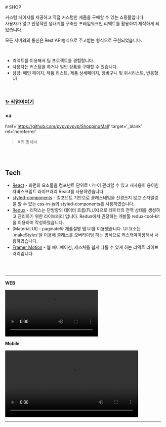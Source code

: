 <br />
# SHOP

커스텀 페이지를 제공하고 직접 커스텀한 제품을 구매할 수 있는 쇼핑몰입니다. <br />
사용자가 많고 안정적인 생태계를 구축한 프레임워크인 리액트를 활용하여 제작하게 되었습니다.

모든 서버와의 통신은 Rest API형식으로 주고받는 형식으로 구현되었습니다.

<br />

- 리액트를 이용해서 팀 프로젝트를 경험합니다.
- 사용자는 커스텀을 하거나 일반 상품을 구매할 수 있습니다.
- 담당: 메인 페이지, 제품 리스트, 제품 상세페이지, 장바구니 및 위시리스트, 반응형 UI

<br />

### [✨ <u>작업이야기</u>](https://my-portpolio.vercel.app/blog/my-firtst-blog)

### <a

href='https://github.com/pvpvpvpvp/ShoppingMall'
target='\_blank'
rel='noreferrer'

> API 명세서
> </a>

<br />
<br />

## Tech

- [React] - 화면의 요소들을 컴포넌트 단위로 나누어 관리할 수 있고 재사용이 용이한 자바스크립트 라이브러리 React를 사용하였습니다.
- [styled-components] - 컴포넌트 기반으로 클래스네임을 신경쓰지 않고 스타일링을 할 수 있는 css-in-js의 styled-components를 사용하였습니다.
- [Redux] - 리덕스는 단방향의 데이터 흐름(FLUX)으로 데이터의 전역 상태를 생성하고 관리하기 위한 라이브러리 입니다.
  Redux에서 권장하는 개발툴 redux-tool-kit을 이용하여 작성하였습니다.
- [Material UI] - paginate와 제품설명 탭 UI를 이용했습니다.
  UI 요소는 'makeStyles'을 이용해 클래스를 오버라이딩 하는 방식으로 커스터마이징해서 사용하였습니다.
- [Framer Motion] - 웹 애니메이션, 제스쳐를 쉽게 다룰 수 있게 하는 리액트 라이브러리입니다.

<br />
<br />

---

**WEB**

<video src='https://my-portpolio-chnlpsdsy-yiseul10.vercel.app/main_shop.mp4' width='auto' height='auto' controls></video>

**Mobile**

<video src='https://my-portpolio-chnlpsdsy-yiseul10.vercel.app/mobile_me.mp4' width='430px' height='auto' controls></video>

---

<br />

[react]: (https://ko.reactjs.org/)
[styled-components]: (https://styled-components.com/)
[redux]: (https://ko.redux.js.org/)
[material icon]: (https://mui.com/components/material-icons/)
[framer motion]: (https://www.framer.com/motion/)
